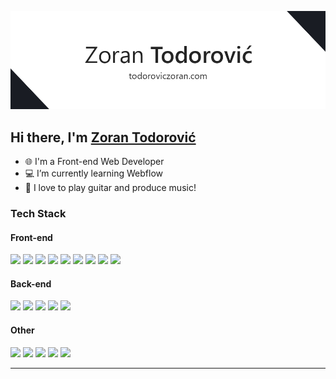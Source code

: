 ![Zoks](gh_cover.png)


<h2 align="left">Hi there, I'm <a href="todoroviczoran.com" target="_blank" rel="noopener noreferrer">Zoran Todorović</a>
 <a href="todoroviczoran.com"></a></h2>

- 🌐 I'm a Front-end Web Developer
- 💻 I’m currently learning Webflow
- 🎸 I love to play guitar and produce music!


### Tech Stack
#### Front-end
<span>
 <img src="https://img.shields.io/badge/HTML5-E34F26?style=for-the-badge&logo=html5&logoColor=white" /> 
 <img src="https://img.shields.io/badge/CSS3-1572B6?style=for-the-badge&logo=css3&logoColor=white" /> 
  <img src="https://img.shields.io/badge/SASS-hotpink.svg?style=for-the-badge&logo=SASS&logoColor=white" /> 
   <img src="https://img.shields.io/badge/webflow-%23146EF5.svg?style=for-the-badge&logo=webflow&logoColor=white" /> 
 <img src="https://img.shields.io/badge/JavaScript-323330?style=for-the-badge&logo=javascript&logoColor=F7DF1E" /> 
 <img src="https://img.shields.io/badge/typescript-%23007ACC.svg?style=for-the-badge&logo=typescript&logoColor=white" /> 
  <img src="https://img.shields.io/badge/React-20232A?style=for-the-badge&logo=react&logoColor=61DAFB" /> 
  <img src="https://img.shields.io/badge/React_Router-CA4245?style=for-the-badge&logo=react-router&logoColor=white" /> 
 <img src="https://img.shields.io/badge/Next-black?style=for-the-badge&logo=next.js&logoColor=white" /> 

</span>
<br>

#### Back-end
<span>
 <img src="https://img.shields.io/badge/node.js-6DA55F?style=for-the-badge&logo=node.js&logoColor=white" /> 
 <img src="https://img.shields.io/badge/express.js-%23404d59.svg?style=for-the-badge&logo=express&logoColor=%2361DAFB" /> 
  <img src="https://img.shields.io/badge/MongoDB-%234ea94b.svg?style=for-the-badge&logo=mongodb&logoColor=white" /> 
   <img src="https://img.shields.io/badge/Socket.io-black?style=for-the-badge&logo=socket.io&badgeColor=010101" /> 
 <img src="https://img.shields.io/badge/docker-%230db7ed.svg?style=for-the-badge&logo=docker&logoColor=white" /> 
</span>
<br>

#### Other
<span>
 <img src="https://img.shields.io/badge/figma-%23F24E1E.svg?style=for-the-badge&logo=figma&logoColor=white" /> 
 <img src="https://img.shields.io/badge/adobe%20photoshop-%2331A8FF.svg?style=for-the-badge&logo=adobe%20photoshop&logoColor=white" /> 
  <img src="https://img.shields.io/badge/git-%23F05033.svg?style=for-the-badge&logo=git&logoColor=white" /> 
 <img src="https://img.shields.io/badge/NPM-%23CB3837.svg?style=for-the-badge&logo=npm&logoColor=white" /> 
 <img src="https://img.shields.io/badge/Render-%46E3B7.svg?style=for-the-badge&logo=render&logoColor=white" /> 

</span>
<br/>




-----
